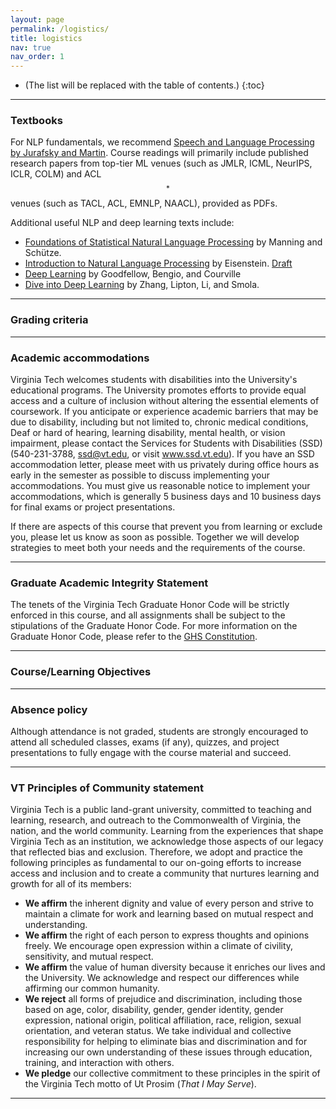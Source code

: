 ```yaml
---
layout: page
permalink: /logistics/
title: logistics
nav: true
nav_order: 1
---
```


* (The list will be replaced with the table of contents.)
{:toc}

***

### Textbooks

For NLP fundamentals, we recommend [Speech and Language Processing by Jurafsky and Martin](https://web.stanford.edu/~jurafsky/slp3/). Course readings will primarily include published research papers from top-tier ML venues (such as JMLR, ICML, NeurIPS, ICLR, COLM) and ACL$$^{*}$$ venues (such as TACL, ACL, EMNLP, NAACL), provided as PDFs.

Additional useful NLP and deep learning texts include:

- [Foundations of Statistical Natural Language Processing](https://mitpress.mit.edu/9780262133609/foundations-of-statistical-natural-language-processing/) by Manning and Schütze.
- [Introduction to Natural Language Processing](https://mitpress.mit.edu/9780262042840/introduction-to-natural-language-processing/) by Eisenstein. [Draft](https://github.com/jacobeisenstein/gt-nlp-class/blob/master/notes/eisenstein-nlp-notes.pdf)
- [Deep Learning](https://www.deeplearningbook.org/) by Goodfellow, Bengio, and Courville
- [Dive into Deep Learning](https://d2l.ai/) by Zhang, Lipton, Li, and Smola.

***

### Grading criteria

*** 

### Academic accommodations

Virginia Tech welcomes students with disabilities into the University's educational programs. The University promotes efforts to provide equal access and a culture of inclusion without altering the essential elements of coursework. If you anticipate or experience academic barriers that may be due to disability, including but not limited to, chronic medical conditions, Deaf or hard of hearing, learning disability, mental health, or vision impairment, please contact the Services for Students with Disabilities (SSD) (540-231-3788, <a href="mailto:ssd@vt.edu" target="_blank">ssd@vt.edu</a>, or visit <a href="https://ssd.vt.edu/">www.ssd.vt.edu</a>). If you have an SSD accommodation letter, please meet with us privately during office hours as early in the semester as possible to discuss implementing your accommodations. You must give us reasonable notice to implement your accommodations, which is generally 5 business days and 10 business days for final exams or project presentations.

If there are aspects of this course that prevent you from learning or exclude you, please let us know as soon as possible. Together we will develop strategies to meet both your needs and the requirements of the course.

***

### Graduate Academic Integrity Statement

The tenets of the Virginia Tech Graduate Honor Code will be strictly enforced in this course, and all assignments shall be subject to the stipulations of the Graduate Honor Code. For more information on the Graduate Honor Code, please refer to the <a href="https://graduateschool.vt.edu/academics/expectations/graduate-honor-system.html">GHS Constitution</a>.

***

### Course/Learning Objectives

***

### Absence policy

Although attendance is not graded, students are strongly encouraged to attend all scheduled classes, exams (if any), quizzes, and project presentations to fully engage with the course material and succeed.

***

### VT Principles of Community statement

Virginia Tech is a public land-grant university, committed to teaching and learning, research, and outreach to the Commonwealth of Virginia, the nation, and the world community. Learning from the experiences that shape Virginia Tech as an institution, we acknowledge those aspects of our legacy that reflected bias and exclusion. Therefore, we adopt and practice the following principles as fundamental to our on-going efforts to increase access and inclusion and to create a community that nurtures learning and growth for all of its members:

- <b>We affirm</b> the inherent dignity and value of every person and strive to maintain a climate for work and learning based on mutual respect and understanding.
- <b>We affirm</b> the right of each person to express thoughts and opinions freely. We encourage open expression within a climate of civility, sensitivity, and mutual respect.
- <b>We affirm</b> the value of human diversity because it enriches our lives and the University. We acknowledge and respect our differences while affirming our common humanity.
- <b>We reject</b> all forms of prejudice and discrimination, including those based on age, color, disability, gender, gender identity, gender expression, national origin, political affiliation, race, religion, sexual orientation, and veteran status. We take individual and collective responsibility for helping to eliminate bias and discrimination and for increasing our own understanding of these issues through education, training, and interaction with others.
- <b>We pledge</b> our collective commitment to these principles in the spirit of the Virginia Tech motto of Ut Prosim (<i>That I May Serve</i>).

***
